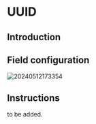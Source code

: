 # UUID

## Introduction

## Field configuration

![20240512173354](https://static-docs.nocobase.com/20240512173354.png)

## Instructions

to be added.
